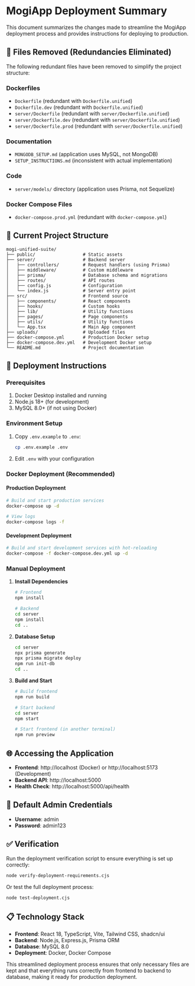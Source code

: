 # MogiApp Deployment Summary

This document summarizes the changes made to streamline the MogiApp deployment process and provides instructions for deploying to production.

## 🧹 Files Removed (Redundancies Eliminated)

The following redundant files have been removed to simplify the project structure:

### Dockerfiles
- `Dockerfile` (redundant with `Dockerfile.unified`)
- `Dockerfile.dev` (redundant with `Dockerfile.unified`)
- `server/Dockerfile` (redundant with `server/Dockerfile.unified`)
- `server/Dockerfile.dev` (redundant with `server/Dockerfile.unified`)
- `server/Dockerfile.prod` (redundant with `server/Dockerfile.unified`)

### Documentation
- `MONGODB_SETUP.md` (application uses MySQL, not MongoDB)
- `SETUP_INSTRUCTIONS.md` (inconsistent with actual implementation)

### Code
- `server/models/` directory (application uses Prisma, not Sequelize)

### Docker Compose Files
- `docker-compose.prod.yml` (redundant with `docker-compose.yml`)

## 📁 Current Project Structure

```
mogi-unified-suite/
├── public/                  # Static assets
├── server/                  # Backend server
│   ├── controllers/         # Request handlers (using Prisma)
│   ├── middleware/          # Custom middleware
│   ├── prisma/              # Database schema and migrations
│   ├── routes/              # API routes
│   ├── config.js            # Configuration
│   └── index.js             # Server entry point
├── src/                     # Frontend source
│   ├── components/          # React components
│   ├── hooks/               # Custom hooks
│   ├── lib/                 # Utility functions
│   ├── pages/               # Page components
│   ├── utils/               # Utility functions
│   └── App.tsx              # Main App component
├── uploads/                 # Uploaded files
├── docker-compose.yml       # Production Docker setup
├── docker-compose.dev.yml   # Development Docker setup
└── README.md                # Project documentation
```

## 🚀 Deployment Instructions

### Prerequisites
1. Docker Desktop installed and running
2. Node.js 18+ (for development)
3. MySQL 8.0+ (if not using Docker)

### Environment Setup
1. Copy `.env.example` to `.env`:
   ```bash
   cp .env.example .env
   ```
2. Edit `.env` with your configuration

### Docker Deployment (Recommended)

#### Production Deployment
```bash
# Build and start production services
docker-compose up -d

# View logs
docker-compose logs -f
```

#### Development Deployment
```bash
# Build and start development services with hot-reloading
docker-compose -f docker-compose.dev.yml up -d
```

### Manual Deployment

1. **Install Dependencies**
   ```bash
   # Frontend
   npm install
   
   # Backend
   cd server
   npm install
   cd ..
   ```

2. **Database Setup**
   ```bash
   cd server
   npx prisma generate
   npx prisma migrate deploy
   npm run init-db
   cd ..
   ```

3. **Build and Start**
   ```bash
   # Build frontend
   npm run build
   
   # Start backend
   cd server
   npm start
   
   # Start frontend (in another terminal)
   npm run preview
   ```

## 🌐 Accessing the Application

- **Frontend**: http://localhost (Docker) or http://localhost:5173 (Development)
- **Backend API**: http://localhost:5000
- **Health Check**: http://localhost:5000/api/health

## 🔐 Default Admin Credentials

- **Username**: admin
- **Password**: admin123

## ✅ Verification

Run the deployment verification script to ensure everything is set up correctly:

```bash
node verify-deployment-requirements.cjs
```

Or test the full deployment process:

```bash
node test-deployment.cjs
```

## 📋 Technology Stack

- **Frontend**: React 18, TypeScript, Vite, Tailwind CSS, shadcn/ui
- **Backend**: Node.js, Express.js, Prisma ORM
- **Database**: MySQL 8.0
- **Deployment**: Docker, Docker Compose

This streamlined deployment process ensures that only necessary files are kept and that everything runs correctly from frontend to backend to database, making it ready for production deployment.